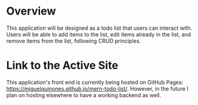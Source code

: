 # Overview

This application will be designed as a todo list that users can interact with. Users will be able to add items to the list, edit items already in the list, and remove items from the list, following CRUD principles.

# Link to the Active Site

This application's front end is currently being hosted on GitHub Pages: https://miguelquinones.github.io/mern-todo-list/. However, in the future I plan on hosting elsewhere to have a working backend as well.
